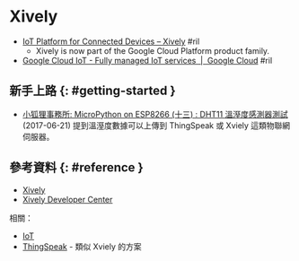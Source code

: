 # Xively

  - [IoT Platform for Connected Devices – Xively](https://xively.com/) #ril
      - Xively is now part of the Google Cloud Platform product family.
  - [Google Cloud IoT \- Fully managed IoT services  \|  Google Cloud](https://cloud.google.com/solutions/iot/) #ril

## 新手上路 {: #getting-started }

  - [小狐狸事務所: MicroPython on ESP8266 \(十三\) : DHT11 溫溼度感測器測試](http://yhhuang1966.blogspot.com/2017/06/micropython-on-esp8266-dht11.html) (2017-06-21) 提到溫溼度數據可以上傳到 ThingSpeak 或 Xviely 這類物聯網伺服器。

## 參考資料 {: #reference }

  - [Xively](https://xively.com/)
  - [Xively Developer Center](https://developer.xively.com/)

相關：

  - [IoT](iot.md)
  - [ThingSpeak](thingspeak.md) - 類似 Xviely 的方案
